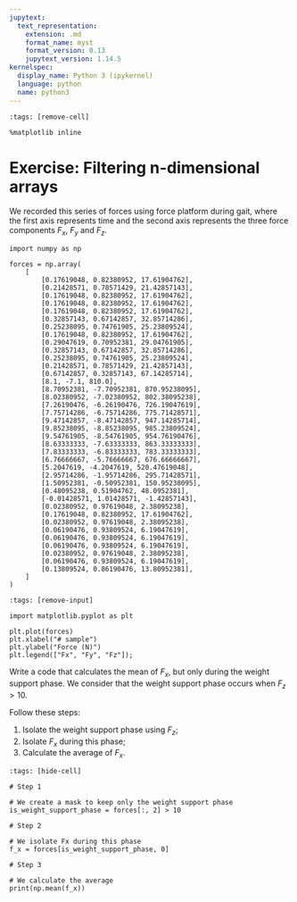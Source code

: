 ```yaml
---
jupytext:
  text_representation:
    extension: .md
    format_name: myst
    format_version: 0.13
    jupytext_version: 1.14.5
kernelspec:
  display_name: Python 3 (ipykernel)
  language: python
  name: python3
---
```


```{code-cell} ipython3
:tags: [remove-cell]

%matplotlib inline
```

# Exercise: Filtering n-dimensional arrays

We recorded this series of forces using force platform during gait, where the first axis represents time and the second axis represents the three force components $F_x$, $F_y$ and $F_z$.

```{code-cell} ipython3
import numpy as np

forces = np.array(
    [
        [0.17619048, 0.82380952, 17.61904762],
        [0.21428571, 0.78571429, 21.42857143],
        [0.17619048, 0.82380952, 17.61904762],
        [0.17619048, 0.82380952, 17.61904762],
        [0.17619048, 0.82380952, 17.61904762],
        [0.32857143, 0.67142857, 32.85714286],
        [0.25238095, 0.74761905, 25.23809524],
        [0.17619048, 0.82380952, 17.61904762],
        [0.29047619, 0.70952381, 29.04761905],
        [0.32857143, 0.67142857, 32.85714286],
        [0.25238095, 0.74761905, 25.23809524],
        [0.21428571, 0.78571429, 21.42857143],
        [0.67142857, 0.32857143, 67.14285714],
        [8.1, -7.1, 810.0],
        [8.70952381, -7.70952381, 870.95238095],
        [8.02380952, -7.02380952, 802.38095238],
        [7.26190476, -6.26190476, 726.19047619],
        [7.75714286, -6.75714286, 775.71428571],
        [9.47142857, -8.47142857, 947.14285714],
        [9.85238095, -8.85238095, 985.23809524],
        [9.54761905, -8.54761905, 954.76190476],
        [8.63333333, -7.63333333, 863.33333333],
        [7.83333333, -6.83333333, 783.33333333],
        [6.76666667, -5.76666667, 676.66666667],
        [5.2047619, -4.2047619, 520.47619048],
        [2.95714286, -1.95714286, 295.71428571],
        [1.50952381, -0.50952381, 150.95238095],
        [0.48095238, 0.51904762, 48.0952381],
        [-0.01428571, 1.01428571, -1.42857143],
        [0.02380952, 0.97619048, 2.38095238],
        [0.17619048, 0.82380952, 17.61904762],
        [0.02380952, 0.97619048, 2.38095238],
        [0.06190476, 0.93809524, 6.19047619],
        [0.06190476, 0.93809524, 6.19047619],
        [0.06190476, 0.93809524, 6.19047619],
        [0.02380952, 0.97619048, 2.38095238],
        [0.06190476, 0.93809524, 6.19047619],
        [0.13809524, 0.86190476, 13.80952381],
    ]
)
```

```{code-cell} ipython3
:tags: [remove-input]

import matplotlib.pyplot as plt

plt.plot(forces)
plt.xlabel("# sample")
plt.ylabel("Force (N)")
plt.legend(["Fx", "Fy", "Fz"]);
```

Write a code that calculates the mean of $F_x$, but only during the weight support phase. We consider that the weight support phase occurs when $F_z > 10$.

Follow these steps:

1. Isolate the weight support phase using $F_z$;
2. Isolate $F_x$ during this phase;
3. Calculate the average of $F_x$.

```{code-cell} ipython3
:tags: [hide-cell]

# Step 1

# We create a mask to keep only the weight support phase
is_weight_support_phase = forces[:, 2] > 10

# Step 2

# We isolate Fx during this phase
f_x = forces[is_weight_support_phase, 0]

# Step 3

# We calculate the average
print(np.mean(f_x))
```
